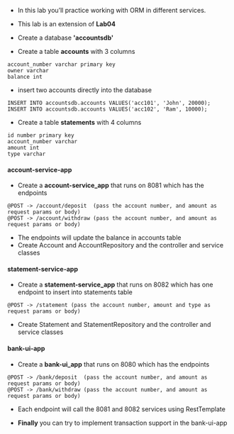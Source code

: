 * In this lab you’ll practice working with ORM in different services.
* This lab is an extension of __Lab04__

* Create a database __'accountsdb'__
* Create a table __accounts__ with 3 columns

```
account_number varchar primary key
owner varchar
balance int
```

* insert two accounts directly into the database

```
INSERT INTO accountsdb.accounts VALUES('acc101', 'John', 20000);
INSERT INTO accountsdb.accounts VALUES('acc102', 'Ram', 10000);
```

* Create a table __statements__ with 4 columns

```
id number primary key
account_number varchar
amount int
type varchar
```

#### account-service-app

* Create a __account-service_app__ that runs on 8081 which has the endpoints

```
@POST -> /account/deposit  (pass the account number, and amount as request params or body)
@POST -> /account/withdraw (pass the account number, and amount as request params or body)
```

* The endpoints will update the balance in accounts table
* Create Account and AccountRepository and the controller and service classes


#### statement-service-app

* Create a __statement-service_app__ that runs on 8082 which has one endpoint to insert into statements table

```
@POST -> /statement (pass the account number, amount and type as request params or body)
```

* Create Statement and StatementRepository and the controller and service classes


#### bank-ui-app
* Create a __bank-ui_app__ that runs on 8080 which has the endpoints

```
@POST -> /bank/deposit  (pass the account number, and amount as request params or body)
@POST -> /bank/withdraw (pass the account number, and amount as request params or body)
```

* Each endpoint will call the 8081 and 8082 services using RestTemplate


* __Finally__ you can try to implement transaction support in the bank-ui-app 


